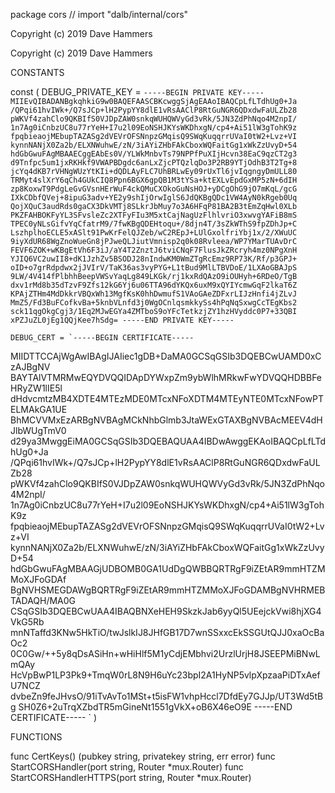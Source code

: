 package cors // import "dalb/internal/cors"

Copyright (c) 2019 Dave Hammers

Copyright (c) 2019 Dave Hammers

CONSTANTS

const (
	DEBUG_PRIVATE_KEY = `-----BEGIN PRIVATE KEY-----
MIIEvQIBADANBgkqhkiG9w0BAQEFAASCBKcwggSjAgEAAoIBAQCpLfLTdhUg0+Ja
/QPqi61hvIWk+/Q7sJCp+lH2PypYY8dlE1vRsAAClP8RtGuNGR6QDxdwFaULZb28
pWKVf4zahClo9QKBIfS0VJDpZAW0snkqWUHQWVyGd3vRk/5JN3ZdPhNqo4M2npI/
1n7Ag0iCnbzUC8u77rYeH+I7u2l09EoNSHJKYsWKDhxgN/cp4+Ai51lW3gTohK9z
fpqbieaojMEbupTAZASg2dVEVrOFSNnpzGMqisQ9SWqKuqqrrUVaI0tW2+Lvz+VI
kynnNANjX0Za2b/ELXNWuhwE/zN/3iAYiZHbFAkCboxWQFaitGg1xWkZzUvyD+54
hdGbGwuFAgMBAAECggEAbEs0V/YLWkMnbvTs79NPPfPuXIjHcvn38EaC9qzCT2g3
d9Tnfpc5um1jxRKHkf9VWAPBDgdc6anLxZjcPTQzlqDo3P2RB9YTjOdhB3T2Tg+8
jcYq4dKB7rVHNgWUzYtKIi+dQDLAyFLC7UhBRLwEy09rUxTl6jvIqgngyDmULL80
TRMyt4slXrY6qCh4GUkCIQ8Ppn6BGX6gpQB1M3tYSa+ktEXLvEpdGxMP5zN+6dIH
zp8KoxwT9PdgLeGvGVsnHErWuF4ckQMuCXOkoGuNsHOJ+yDCgOhG9jO7mKqL/gcG
IXkCDbfQVej+8ipuG3adv+YE2y9shIjOrwIglS6JdQKBgQDc1VW4AyN0kRgeb0Uq
QojXQuC3audRds0gaCX3DkVMTj8SLkrJbMuy7o3A6HFqP81BA2B3tEmZqHwl0XLb
PKZFAHBOKFyYL3SFvsleZc2XTFyFIu3M5xtCajNagUzFlhlvriO3xwvgYAFiB8mS
TPEC0yNLsGifvYqCfatrM9/7fwKBgQDEHtoqu+/8djn4T/3sZkWThS9fpZDhJp+C
LszhplhoECLE5xASlt91PwKrFelQJZeb/wC2REpJ+LUlGxolfriYbj1x/2/XWuUC
9iyXdUR68WgZnoWueGn8jPJweQLJiutVmnisp2q0k08Rvleea/WP7YMarTUAvDrC
FEVF6ZOK+wKBgEtVh6F3iJ/aY4T2ZnztJ6tviCNqF7FlusJkZRcryh4mz0NPgXnH
YJIQ6VC2uwII8+dK1JzhZv5BSODJ28nIndwKM0WmZTgRcEmz9RP73K/Rf/p3GPJ+
oID+o7grRdpdwx2jJVIrV/TaK36as3vyPYG+L1tBud9MlLTBVDoE/1LXAoGBAJpS
9LW/4V414fPlbhhBeepVWSvYaqLg849LKGk/rj1kxRdQAzO9iOUHyh+6RDeO/TgB
dxv1rMd8b35dTzvF9Zfs12kG6Yj6u06TTA96dYKQx6uxM9xQYIYcmwGqF2lkaT6Z
KPAjZTHm4MdDkkrVBQxWh13MgfKsK0hhDwmufS1VAoGAeZDFxrLIJzHnfi4jZLvJ
MmZ5/Fd3BuFCofkvBa+5knbVLnfd3j0WgOCnlqsmkkySs4hPqNqSxwgCcTEgKbs2
sck11qgOkgCgj3/1Eq2MJwEGYa4ZMTboS9oYFcTetkzjZY1hzHVyddc0P7+33QBI
xPZJuZL0jEg1QQjKee7hSdg=
-----END PRIVATE KEY-----
`

	DEBUG_CERT = `-----BEGIN CERTIFICATE-----
MIIDTTCCAjWgAwIBAgIJAIiec1gDB+DaMA0GCSqGSIb3DQEBCwUAMD0xCzAJBgNV
BAYTAlVTMRMwEQYDVQQIDApDYWxpZm9ybWlhMRkwFwYDVQQHDBBFeHRyZW1lIE5l
dHdvcmtzMB4XDTE4MTEzMDE0MTcxNFoXDTM4MTEyNTE0MTcxNFowPTELMAkGA1UE
BhMCVVMxEzARBgNVBAgMCkNhbGlmb3JtaWExGTAXBgNVBAcMEEV4dHJlbWUgTmV0
d29ya3MwggEiMA0GCSqGSIb3DQEBAQUAA4IBDwAwggEKAoIBAQCpLfLTdhUg0+Ja
/QPqi61hvIWk+/Q7sJCp+lH2PypYY8dlE1vRsAAClP8RtGuNGR6QDxdwFaULZb28
pWKVf4zahClo9QKBIfS0VJDpZAW0snkqWUHQWVyGd3vRk/5JN3ZdPhNqo4M2npI/
1n7Ag0iCnbzUC8u77rYeH+I7u2l09EoNSHJKYsWKDhxgN/cp4+Ai51lW3gTohK9z
fpqbieaojMEbupTAZASg2dVEVrOFSNnpzGMqisQ9SWqKuqqrrUVaI0tW2+Lvz+VI
kynnNANjX0Za2b/ELXNWuhwE/zN/3iAYiZHbFAkCboxWQFaitGg1xWkZzUvyD+54
hdGbGwuFAgMBAAGjUDBOMB0GA1UdDgQWBBQRTRgF9iZEtAR9mmHTZMMoXJFoGDAf
BgNVHSMEGDAWgBQRTRgF9iZEtAR9mmHTZMMoXJFoGDAMBgNVHRMEBTADAQH/MA0G
CSqGSIb3DQEBCwUAA4IBAQBNXeHEH9SkzkJab6yyQl5UEejckVwi8hjXG4VkG5Rb
mnNTaffd3KNw5HkTiO/twJslkIJ8JHfGB17D7wnSSxxcEkSSGUtQJJ0xaOcBaOc2
0C0Gw/++5y8qDsASiHn+wHiHlf5M1yCdjEMbhvi2UrzlUrjH8JSEEPMiBNwLmQAy
HcVpBwP1LP3Pk9+TmqW0rL8N9H6uYc23bpI2A1HyNP5vlpXpzaaPiDTxAefU7NCZ
dvbeZn9feJHvsO/91iTvAvTo1MSt+t5isFW1vhpHccl7DfdEy7GJJp/UT3Wd5tBg
SH0Z6+2uTrqXZbdTR5mGineNt1551gVkX+oB6X46eO9E
-----END CERTIFICATE-----
`
)

FUNCTIONS

func CertKeys() (pubkey string, privatekey string, err error)
func StartCORSHandler(port string, Router *mux.Router)
func StartCORSHandlerHTTPS(port string, Router *mux.Router)
